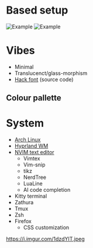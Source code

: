# Based setup
![Example](https://i.redd.it/hyprland-updated-to-2023-v0-tajrfqgtpeda1.png?s=6e2b2c569af317e8b3da8929dd4433554b5d3f11)
![Example](https://i.redd.it/hyprland-glassmorphism-v0-uu7qkonc4az91.png?s=95ba376b3e4cb471dc36ee4dc857f2ada3df2242)

# Vibes
- Minimal
- Translucenct/glass-morphism
- [Hack font](https://github.com/source-foundry/Hack) (source code)

## Colour pallette


# System
- [Arch Linux](https://archlinux.org/)
- [Hyprland WM](https://github.com/hyprwm/Hyprland)
- [NVIM text editor](https://github.com/neovim/neovim)
	- Vimtex
	- Vim-snip
	- tikz
	- NerdTree
	- LuaLine
	- AI code completion
- Kitty terminal
- Zathura
- Tmux
- Zsh
- Firefox
	- CSS customization

https://i.imgur.com/1dzdYIT.jpeg